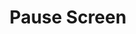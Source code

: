 ---
id: pause-screen
title: Pause Screen
meta: Learn how to customize your flight in the Pause menu in Infinite Flight
order: 2
---